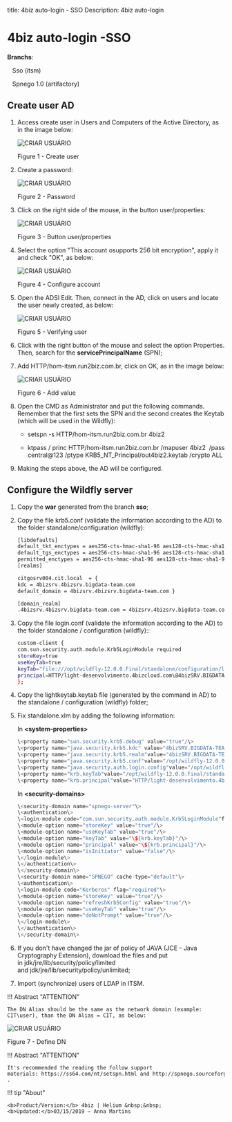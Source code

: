 title: 4biz auto-login - SSO
Description: 4biz auto-login
# 4biz auto-login -SSO


**Branchs**:

   Sso (itsm)

   Spnego 1.0 (artifactory)


Create user AD
----------------

1.  Access create user in Users and Computers of the Active Directory, as in the image below:

    ![CRIAR USUÁRIO](images/sso-1.jpg)

     Figure 1 - Create user

2. Create a password: 

    ![CRIAR USUÁRIO](images/sso-2.jpg)

     Figure 2 - Password

3. Click on the right side of the mouse, in the button user/properties:

    ![CRIAR USUÁRIO](images/sso-3.jpg)

     Figure 3 - Button user/properties

4. Select the option "This account osupports 256 bit encryption", apply it and check "OK", as below:

    ![CRIAR USUÁRIO](images/sso-4.jpg)

     Figure 4 - Configure account


5.  Open the ADSI Edit. Then, connect in the AD, click on users and locate the user newly created, as below:
      
    ![CRIAR USUÁRIO](images/sso-5.jpg)

     Figure 5 - Verifying user

6.  Click with the right button of the mouse and select the option Properties. Then, search for the **servicePrincipalName** (SPN);

7.  Add HTTP/hom-itsm.run2biz.com.br, click on OK, as in the image below:

    ![CRIAR USUÁRIO](images/sso-6.jpg)

     Figure 6 - Add value

8.  Open the CMD as Administrator and put the following commands. Remember that the first sets the SPN and the second creates the Keytab (which will be used in the Wildfly):

    -   setspn -s HTTP/hom-itsm.run2biz.com.br 4biz2

    -   ktpass / princ HTTP/hom-itsm.run2biz.com.br /mapuser 4biz2  /pass
        central\@123 /ptype KRB5_NT_Principal/out4biz2.keytab /crypto ALL

9.  Making the steps above, the AD will be configured. 


Configure the Wildfly server
-----------------------------

1.  Copy the **war** generated from the branch **sso**;

2.  Copy the file krb5.conf (validate the information according to the AD) to the folder standalone/configuration (wildfly):
    
    ```sh
    [libdefaults]
    default_tkt_enctypes = aes256-cts-hmac-sha1-96 aes128-cts-hmac-sha1-96 rc4-hmac
    default_tgs_enctypes = aes256-cts-hmac-sha1-96 aes128-cts-hmac-sha1-96 rc4-hmac
    permitted_enctypes = aes256-cts-hmac-sha1-96 aes128-cts-hmac-sha1-96 rc4-hmac
    [realms]
    ```
    
    ```sh
    citgosrv004.cit.local  = {
    kdc = 4bizsrv.4bizsrv.bigdata-team.com
    default_domain = 4bizsrv.4bizsrv.bigdata-team.com }     
    ```
    
    ```sh
    [domain_realm]
    .4bizsrv.4bizsrv.bigdata-team.com = 4bizsrv.4bizsrv.bigdata-team.com
    ```

1.  Copy the file login.conf (validate the information according to the AD) to the folder standalone / configuration (wildfly)::

    ```sh
    custom-client {
    com.sun.security.auth.module.Krb5LoginModule required
    storeKey=true
    useKeyTab=true
    keyTab="file:///opt/wildfly-12.0.0.Final/standalone/configuration/lightkeytab.keytab"
    principal=HTTP/light-desenvolvimento.4bizcloud.com\@4bizSRV.BIGDATA-TEAM.COM;
    };
    ```

1.  Copy the lightkeytab.keytab file (generated by the command in AD) to the standalone / configuration (wildfly) folder;

2.  Fix standalone.xlm by adding the following information:

    In **\<system-properties\>**
    
    ```java
    \<property name="sun.security.krb5.debug" value="true"/\>
    \<property name="java.security.krb5.kdc" value="4bizSRV.BIGDATA-TEAM.COM"/\>
    \<property name="java.security.krb5.realm"value="4bizSRV.BIGDATA-TEAM.COM"/\>
    \<property name="java.security.krb5.conf"value="/opt/wildfly-12.0.0.Final/standalone/configuration/krb5.conf"/\>
    \<property name="java.security.auth.login.config"value="/opt/wildfly-12.0.0.Final/standalone/configuration/login.conf"/\>
    \<property name="krb.keyTab"value="/opt/wildfly-12.0.0.Final/standalone/configuration/lightkeytab.keytab"/\>
    \<property name="krb.principal"value="HTTP/light-desenvolvimento.4bizcloud.com\@4bizSRV.BIGDATA-TEAM.COM"/\>
    ```
    
    In **\<security-domains\>**

    ```java
    \<security-domain name="spnego-server"\>
    \<authentication\>
    \<login-module code="com.sun.security.auth.module.Krb5LoginModule"flag="required"\>
    \<module-option name="storeKey" value="true"/\>
    \<module-option name="useKeyTab" value="true"/\>
    \<module-option name="keyTab" value="\${krb.keyTab}"/\>
    \<module-option name="principal" value="\${krb.principal}"/\>
    \<module-option name="isInitiator" value="false"/\>
    \</login-module\>
    \</authentication\>
    \</security-domain\>
    \<security-domain name="SPNEGO" cache-type="default"\>
    \<authentication\>
    \<login-module code="Kerberos" flag="required"\>
    \<module-option name="storeKey" value="true"/\>
    \<module-option name="refreshKrb5Config" value="true"/\>
    \<module-option name="useKeyTab" value="true"/\>
    \<module-option name="doNotPrompt" value="true"/\>
    \</login-module\>
    \</authentication\>
    \</security-domain\>
    ```

1.  If you don't have changed the jar of policy of JAVA (JCE - Java Cryptography Extension), download the files and put in jdk/jre/lib/security/policy/limited and jdk/jre/lib/security/policy/unlimited;

2.  Import (synchronize) users of LDAP in ITSM.

!!! Abstract "ATTENTION"

    The DN Alias should be the same as the network domain (example: CIT\user), than the DN Alias = CIT, as below:

![CRIAR USUÁRIO](images/sso-7.jpg)

   Figure 7 - Define DN

!!! Abstract "ATTENTION"

    It's recommended the reading the follow support materials: https://ss64.com/nt/setspn.html and http://spnego.sourceforge.net/ .
    
    
!!! tip "About"

    <b>Product/Version:</b> 4biz | Helium &nbsp;&nbsp;
    <b>Updated:</b>03/15/2019 – Anna Martins

   
